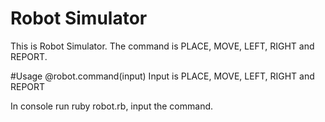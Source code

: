Robot Simulator
=================
This is Robot Simulator. The command is PLACE, MOVE, LEFT, RIGHT and REPORT.

#Usage
@robot.command(input)
Input is PLACE, MOVE, LEFT, RIGHT and REPORT

In console run ruby robot.rb, input the command.
